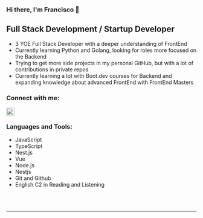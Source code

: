 ### Hi there, I'm Francisco 👋 

## Full Stack Development / Startup Developer

- 3 YOE Full Stack Developer with a deeper understanding of FrontEnd
- Currently learning Python and Golang, looking for roles more focused on the Backend
- Trying to get more side projects in my personal GitHub, but with a lot of contributions in private repos
- Currently learning a lot with Boot.dev courses for Backend and expanding knowledge about advanced FrontEnd with FrontEnd Masters

### Connect with me:

[<img align="left" alt="codeSTACKr | LinkedIn" width="22px" src="https://cdn.jsdelivr.net/npm/simple-icons@v3/icons/linkedin.svg" />][linkedin]


<br />

### Languages and Tools:

- JavaScript
- TypeScript
- Nest.js
- Vue
- Node.js
- Nestjs
- Git and Github
- English C2 in Reading and Listening

<br />
<br />

---


[linkedin]: https://www.linkedin.com/in/franciscodelacolina-fullstack/
